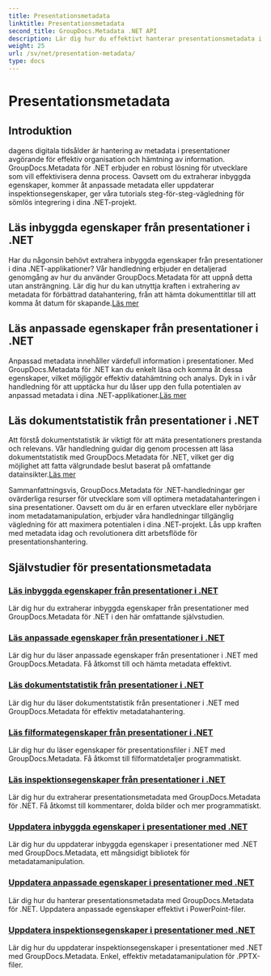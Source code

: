 ```yaml
---
title: Presentationsmetadata
linktitle: Presentationsmetadata
second_title: GroupDocs.Metadata .NET API
description: Lär dig hur du effektivt hanterar presentationsmetadata i .NET med hjälp av självstudier för GroupDocs.Metadata. Få åtkomst till inbyggda och anpassade egenskaper med lätthet.
weight: 25
url: /sv/net/presentation-metadata/
type: docs
---
```

# Presentationsmetadata

## Introduktion

dagens digitala tidsålder är hantering av metadata i presentationer avgörande för effektiv organisation och hämtning av information. GroupDocs.Metadata för .NET erbjuder en robust lösning för utvecklare som vill effektivisera denna process. Oavsett om du extraherar inbyggda egenskaper, kommer åt anpassade metadata eller uppdaterar inspektionsegenskaper, ger våra tutorials steg-för-steg-vägledning för sömlös integrering i dina .NET-projekt.

## Läs inbyggda egenskaper från presentationer i .NET

 Har du någonsin behövt extrahera inbyggda egenskaper från presentationer i dina .NET-applikationer? Vår handledning erbjuder en detaljerad genomgång av hur du använder GroupDocs.Metadata för att uppnå detta utan ansträngning. Lär dig hur du kan utnyttja kraften i extrahering av metadata för förbättrad datahantering, från att hämta dokumenttitlar till att komma åt datum för skapande.[Läs mer](./read-built-in-properties-presentations/)

## Läs anpassade egenskaper från presentationer i .NET

Anpassad metadata innehåller värdefull information i presentationer. Med GroupDocs.Metadata för .NET kan du enkelt läsa och komma åt dessa egenskaper, vilket möjliggör effektiv datahämtning och analys. Dyk in i vår handledning för att upptäcka hur du låser upp den fulla potentialen av anpassad metadata i dina .NET-applikationer.[Läs mer](./read-custom-properties-presentations/)

## Läs dokumentstatistik från presentationer i .NET

 Att förstå dokumentstatistik är viktigt för att mäta presentationers prestanda och relevans. Vår handledning guidar dig genom processen att läsa dokumentstatistik med GroupDocs.Metadata för .NET, vilket ger dig möjlighet att fatta välgrundade beslut baserat på omfattande datainsikter.[Läs mer](./read-document-statistics-presentations/)

Sammanfattningsvis, GroupDocs.Metadata för .NET-handledningar ger ovärderliga resurser för utvecklare som vill optimera metadatahanteringen i sina presentationer. Oavsett om du är en erfaren utvecklare eller nybörjare inom metadatamanipulation, erbjuder våra handledningar tillgänglig vägledning för att maximera potentialen i dina .NET-projekt. Lås upp kraften med metadata idag och revolutionera ditt arbetsflöde för presentationshantering.

## Självstudier för presentationsmetadata
### [Läs inbyggda egenskaper från presentationer i .NET](./read-built-in-properties-presentations/)
Lär dig hur du extraherar inbyggda egenskaper från presentationer med GroupDocs.Metadata för .NET i den här omfattande självstudien.
### [Läs anpassade egenskaper från presentationer i .NET](./read-custom-properties-presentations/)
Lär dig hur du läser anpassade egenskaper från presentationer i .NET med GroupDocs.Metadata. Få åtkomst till och hämta metadata effektivt.
### [Läs dokumentstatistik från presentationer i .NET](./read-document-statistics-presentations/)
Lär dig hur du läser dokumentstatistik från presentationer i .NET med GroupDocs.Metadata för effektiv metadatahantering.
### [Läs filformategenskaper från presentationer i .NET](./read-file-format-properties-presentations/)
Lär dig hur du läser egenskaper för presentationsfiler i .NET med GroupDocs.Metadata. Få åtkomst till filformatdetaljer programmatiskt.
### [Läs inspektionsegenskaper från presentationer i .NET](./read-inspection-properties-presentations/)
Lär dig hur du extraherar presentationsmetadata med GroupDocs.Metadata för .NET. Få åtkomst till kommentarer, dolda bilder och mer programmatiskt.
### [Uppdatera inbyggda egenskaper i presentationer med .NET](./update-built-in-properties-presentations/)
Lär dig hur du uppdaterar inbyggda egenskaper i presentationer med .NET med GroupDocs.Metadata, ett mångsidigt bibliotek för metadatamanipulation.
### [Uppdatera anpassade egenskaper i presentationer med .NET](./update-custom-properties-presentations/)
Lär dig hur du hanterar presentationsmetadata med GroupDocs.Metadata för .NET. Uppdatera anpassade egenskaper effektivt i PowerPoint-filer.
### [Uppdatera inspektionsegenskaper i presentationer med .NET](./update-inspection-properties-presentations/)
Lär dig hur du uppdaterar inspektionsegenskaper i presentationer med .NET med GroupDocs.Metadata. Enkel, effektiv metadatamanipulation för .PPTX-filer.